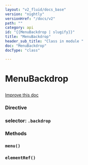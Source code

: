 ```yaml
---
layout: "v2_fluid/docs_base"
version: "nightly"
versionHref: "/docs/v2"
path: ""
category: api
id: "{{MenuBackdrop | slugify}}"
title: "MenuBackdrop"
header_sub_title: "Class in module "
doc: "MenuBackdrop"
docType: "class"

---
```










<h1 class="api-title">


MenuBackdrop






</h1>

<a class="improve-v2-docs" href='http://github.com/driftyco/ionic/edit/2.0/ionic/components/menu/menu.ts#L440'>
Improve this doc
</a>






<!-- description -->



<h3>Directive</h3>
<h3>selector: <code>.backdrop</code></h3>
<!-- @usage tag -->


<!-- @property tags -->


<!-- methods on the class -->

<h3>Methods</h3>

<div id="menu"></div>

<h3>
<code>menu()</code>
  

</h3>












<div id="elementRef"></div>

<h3>
<code>elementRef()</code>
  

</h3>










<!-- related link --><!-- end content block -->


<!-- end body block -->


